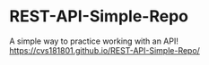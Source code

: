 # REST-API-Simple-Repo
A simple way to practice working with an API!
https://cvs181801.github.io/REST-API-Simple-Repo/
